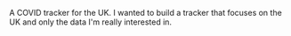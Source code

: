 A COVID tracker for the UK. I wanted to build a tracker that focuses on the UK and only the data I'm really interested in. 
